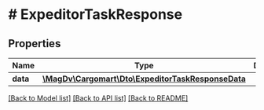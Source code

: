 # # ExpeditorTaskResponse

## Properties

Name | Type | Description | Notes
------------ | ------------- | ------------- | -------------
**data** | [**\MagDv\Cargomart\Dto\ExpeditorTaskResponseData**](ExpeditorTaskResponseData.md) |  |

[[Back to Model list]](../../README.md#models) [[Back to API list]](../../README.md#endpoints) [[Back to README]](../../README.md)
